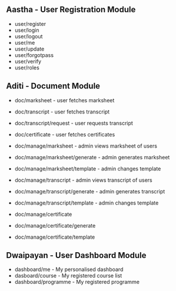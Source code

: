 Aastha - User Registration Module
------

- user/register
- user/login
- user/logout
- user/me
- user/update
- user/forgotpass
- user/verify
- user/roles

Aditi - Document Module
------

- doc/marksheet - user fetches marksheet
- doc/transcript - user fetches transcript
- doc/transcript/request - user requests transcript
- doc/certificate - user fetches certificates

- doc/manage/marksheet - admin views marksheet of users
- doc/manage/marksheet/generate - admin generates marksheet
- doc/manage/marksheet/template - admin changes template

- doc/manage/transcript - admin views transcript of users
- doc/manage/transcript/generate - admin generates transcript
- doc/manage/transcript/template - admin changes template

- doc/manage/certificate
- doc/manage/certificate/generate
- doc/manage/certificate/template

Dwaipayan - User Dashboard Module
---------

- dashboard/me - My personalised dashboard
- dasboard/course - My registered course list
- dashboard/programme - My registered programme








